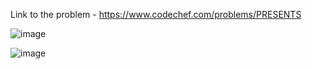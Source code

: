 Link to the problem - https://www.codechef.com/problems/PRESENTS



![image](https://user-images.githubusercontent.com/57552973/231836958-94906c26-50c9-45b6-927e-83205f6fec28.png)


![image](https://user-images.githubusercontent.com/57552973/231836990-05e4c5d6-95ad-4342-be2a-a10042b570a5.png)
